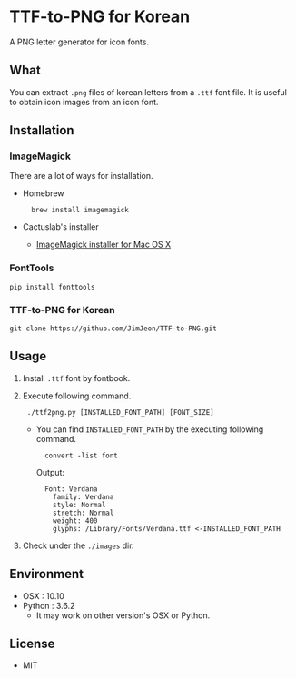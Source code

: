 TTF-to-PNG for Korean
=====================

A PNG letter generator for icon fonts.

## What

You can extract `.png` files of korean letters from a `.ttf` font file. It is useful to obtain icon images from an icon font.

## Installation

### ImageMagick

There are a lot of ways for installation. 

- Homebrew

		brew install imagemagick

- Cactuslab's installer

	- [ImageMagick installer for Mac OS X](http://cactuslab.com/imagemagick/)

### FontTools

	pip install fonttools

### TTF-to-PNG for Korean

    git clone https://github.com/JimJeon/TTF-to-PNG.git

## Usage

1. Install `.ttf` font by fontbook.

2. Execute following command.

	    ./ttf2png.py [INSTALLED_FONT_PATH] [FONT_SIZE] 

	- You can find `INSTALLED_FONT_PATH` by the executing following command.

			convert -list font

		Output:
		
			Font: Verdana
			  family: Verdana
			  style: Normal
			  stretch: Normal
			  weight: 400
			  glyphs: /Library/Fonts/Verdana.ttf <-INSTALLED_FONT_PATH

3. Check under the `./images` dir.

## Environment

- OSX : 10.10
- Python : 3.6.2
	- It may work on other version's OSX or Python.

## License

- MIT

